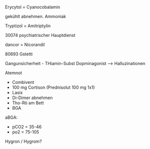 Erycytol = Cyanocobalamin

gekühlt abnehmen. Ammoniak

Tryptizol = Amitriptylin

30074 psychiatrischer Hauptdienst

dancor = Nicorandil

80693 Gstetti

Gangunsicherheit - THiamin-Subst
Dopminagonist --> Halluzinationen

Atemnot
- Combivent
- 100 mg Cortison (Prednisolut 100 mg 1x1)
- Lasix
- Di-Dimer abnehmen
- Tho-Rö am Bett
- BGA

aBGA:
- pCO2 = 35-46
- po2 = 75-105

Hygron / Hygrom?
